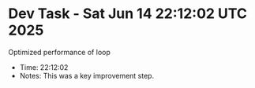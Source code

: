 # Dev Task - Sat Jun 14 22:12:02 UTC 2025
Optimized performance of loop
- Time: 22:12:02
- Notes: This was a key improvement step.
